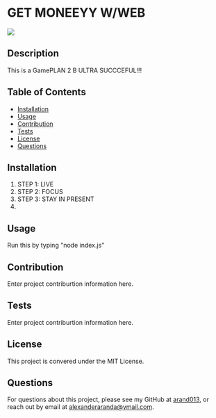 # GET MONEEYY W/WEB
![](https://img.shields.io/badge/license-MIT%20License-blue?style=flat-square)
## Description
This is a GamePLAN 2 B ULTRA SUCCCEFUL!!!
## Table of Contents
* [Installation](#installation)
* [Usage](#usage)
* [Contribution](#contribution)
* [Tests](#tests)
* [License](#license)
* [Questions](#questions)

## Installation
1. STEP 1: LIVE
2. STEP 2: FOCUS
3. STEP 3: STAY IN PRESENT
4. 

## Usage
Run this by typing "node index.js" 

## Contribution
Enter project contriburtion information here.

## Tests
Enter project contriburtion information here.

## License
This project is convered under the MIT License.

## Questions
For questions about this project, please see my GitHub at [arand013](https://github.com/arand013), or reach out by email at alexanderaranda@ymail.com.